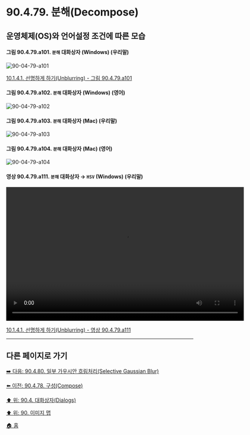 # 90.4.79. 분해(Decompose)
## 운영체제(OS)와 언어설정 조건에 따른 모습

<a id="90-04-79-a101"></a>

#### 그림 90.4.79.a101. `분해` 대화상자 (Windows) (우리말)
![90-04-79-a101](https://github.com/wonder13662/gimp/assets/15767104/5fe50758-137a-4841-ab81-7670c79cae03)

[10.1.4.1. 선명하게 하기(Unblurring) - 그림 90.4.79.a101](./10-01-04-01-unblurring.md#90-04-79-a101)

<a id="90-04-79-a102"></a>

#### 그림 90.4.79.a102. `분해` 대화상자 (Windows) (영어)
![90-04-79-a102](https://github.com/wonder13662/gimp/assets/15767104/cdda2159-3d7a-4e1d-8891-adcedaf815fd)

#### 그림 90.4.79.a103. `분해` 대화상자 (Mac) (우리말)
![90-04-79-a103](https://github.com/wonder13662/gimp/assets/15767104/d0b3f565-3b52-429e-a9ff-ddcdd820c871)

#### 그림 90.4.79.a104. `분해` 대화상자 (Mac) (영어)
![90-04-79-a104](https://github.com/wonder13662/gimp/assets/15767104/11fbbf01-be67-4ef4-972b-7e4cb350e537)

<a id="90-04-79-a111"></a>

#### 영상 90.4.79.a111. `분해` 대화상자 → `HSV` (Windows) (우리말)
<video controls="controls" width="640" height="360" src="https://github.com/wonder13662/gimp/assets/15767104/4982e199-8f77-4f22-91dc-521bf57be295"></video>

[10.1.4.1. 선명하게 하기(Unblurring) - 영상 90.4.79.a111](./10-01-04-01-unblurring.md#90-04-79-a111)

***

## 다른 페이지로 가기

[➡️ 다음: 90.4.80. 일부 가우시안 흐림처리(Selective Gaussian Blur)](./90-04-0080-selective_gaussian_blur.md)

[⬅️ 이전: 90.4.78. 구성(Compose)](./90-04-0078-compose.md)

[⬆️ 위: 90.4. 대화상자(Dialogs)](./90-04-0000-dialogs.md)

[⬆️ 위: 90. 이미지 맵](./90-00-image-map.md)

[🏠 홈](./00-home.md)
